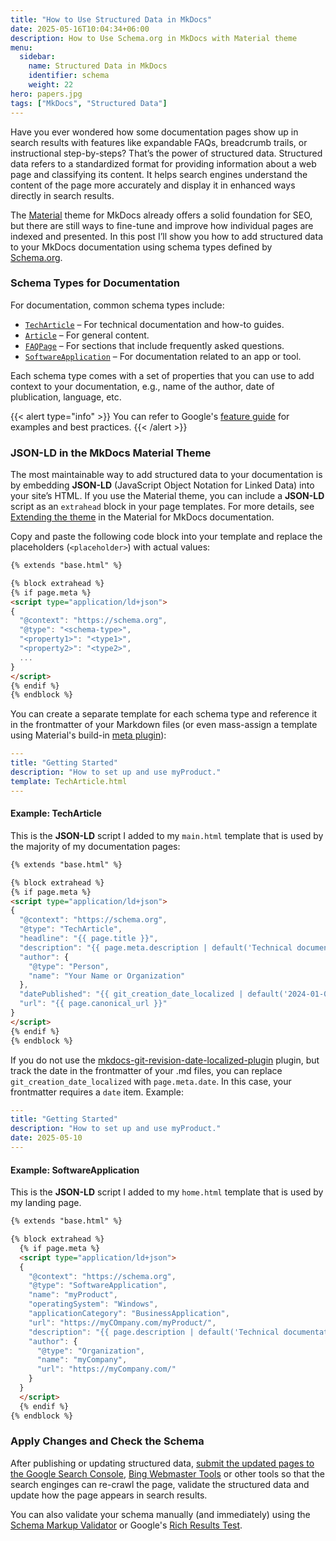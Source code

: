 ```yaml
---
title: "How to Use Structured Data in MkDocs"
date: 2025-05-16T10:04:34+06:00
description: How to Use Schema.org in MkDocs with Material theme
menu:
  sidebar:
    name: Structured Data in MkDocs
    identifier: schema
    weight: 22
hero: papers.jpg
tags: ["MkDocs", "Structured Data"]
---
```


Have you ever wondered how some documentation pages show up in search results with features like expandable FAQs, breadcrumb trails, or instructional step-by-steps? 
That’s the power of structured data.
Structured data refers to a standardized format for providing information about a web page and classifying its content. 
It helps search engines understand the content of the page more accurately and display it in enhanced ways directly in search results.

The [Material](https://squidfunk.github.io/mkdocs-material/) theme for MkDocs already offers a solid foundation for SEO, but there are still ways to fine-tune and improve how individual pages are indexed and presented.
In this post I’ll show you how to add structured data to your MkDocs documentation using schema types defined by [Schema.org](https://schema.org/).

### Schema Types for Documentation

For documentation, common schema types include:

- [`TechArticle`](https://schema.org/TechArticle) – For technical documentation and how-to guides.
- [`Article`](https://schema.org/Article) – For general content.
- [`FAQPage`](https://schema.org/FAQPage) – For sections that include frequently asked questions.
- [`SoftwareApplication`](https://schema.org/SoftwareApplication) – For documentation related to an app or tool.

Each schema type comes with a set of properties that you can use to add context to your documentation, e.g., name of the author, date of plublication, language, etc.

{{< alert type="info" >}}
You can refer to Google's [feature guide](https://developers.google.com/search/docs/appearance/structured-data/article) for examples and best practices.
{{< /alert >}}


### JSON-LD in the MkDocs Material Theme

The most maintainable way to add structured data to your documentation is by embedding **JSON-LD** (JavaScript Object Notation for Linked Data) into your site’s HTML.
If you use the Material theme, you can include a **JSON-LD** script as an `extrahead` block in your page templates.
For more details, see [Extending the theme](https://squidfunk.github.io/mkdocs-material/customization/#overriding-blocks) in the Material for MkDocs documentation.

Copy and paste the following code block into your template and replace the placeholders (`<placeholder>`) with actual values:

```html
{% extends "base.html" %}

{% block extrahead %}
{% if page.meta %}
<script type="application/ld+json">
{
  "@context": "https://schema.org",
  "@type": "<schema-type>",
  "<property1>": "<type1>",
  "<property2>": "<type2>",
  ...
}
</script>
{% endif %}
{% endblock %}
```

You can create a separate template for each schema type and reference it in the frontmatter of your Markdown files (or even mass-assign a template using Material's build-in [meta plugin](https://squidfunk.github.io/mkdocs-material/plugins/meta/)):

```yaml
---
title: "Getting Started"
description: "How to set up and use myProduct."
template: TechArticle.html
---
```


#### Example: TechArticle

This is the **JSON-LD** script I added to my `main.html` template that is used by the majority of my documentation pages:

```html
{% extends "base.html" %}

{% block extrahead %}
{% if page.meta %}
<script type="application/ld+json">
{
  "@context": "https://schema.org",
  "@type": "TechArticle",
  "headline": "{{ page.title }}",
  "description": "{{ page.meta.description | default('Technical documentation page.') }}",
  "author": {
    "@type": "Person",
    "name": "Your Name or Organization"
  },
  "datePublished": "{{ git_creation_date_localized | default('2024-01-01') }}", 
  "url": "{{ page.canonical_url }}"
}
</script>
{% endif %}
{% endblock %}
```

If you do not use the [mkdocs-git-revision-date-localized-plugin](https://timvink.github.io/mkdocs-git-revision-date-localized-plugin/) plugin, but track the date in the frontmatter of your .md files, you can replace `git_creation_date_localized` with `page.meta.date`. 
In this case, your frontmatter requires a `date` item. 
Example:

```yaml
---
title: "Getting Started"
description: "How to set up and use myProduct."
date: 2025-05-10
---
```

#### Example: SoftwareApplication

This is the **JSON-LD** script I added to my `home.html` template that is used by my landing page.

```html
{% extends "base.html" %}

{% block extrahead %}
  {% if page.meta %}
  <script type="application/ld+json">
  {
    "@context": "https://schema.org",
    "@type": "SoftwareApplication",
    "name": "myProduct",
    "operatingSystem": "Windows",
    "applicationCategory": "BusinessApplication",
    "url": "https://myCOmpany.com/myProduct/",
    "description": "{{ page.description | default('Technical documentation of myProduct.') }}",
    "author": {
      "@type": "Organization",
      "name": "myCompany",
      "url": "https://myCompany.com/"
    }
  }
  </script>
  {% endif %}
{% endblock %}
```


### Apply Changes and Check the Schema

After publishing or updating structured data, [submit the updated pages to the Google Search Console](./google-search-console.md), [Bing Webmaster Tools](https://www.bing.com/webmasters/about) or other tools so that the search enginges can re-crawl the page, validate the structured data and update how the page appears in search results.


You can also validate your schema manually (and immediately) using the [Schema Markup Validator](https://validator.schema.org/) or Google's [Rich Results Test](https://search.google.com/test/rich-results).

